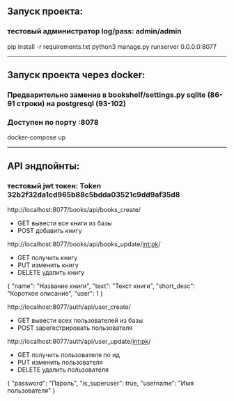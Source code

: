 ##  Запуск проекта:
### тестовый администратор log/pass: admin/admin 

pip install -r requirements.txt
python3 manage.py runserver 0.0.0.0:8077
___

## Запуск проекта через docker:
### Предварительно заменив в bookshelf/settings.py sqlite (86-91 строки) на postgresql (93-102)
### Доступен по порту :8078

docker-compose up
___

## API эндпойнты:

### тестовый jwt токен: Token 32b2f32da1cd965b88c5bdda03521c9dd9af35d8 

http://localhost:8077/books/api/books_create/
* GET вывести все книги из базы 
* POST добавить книгу

http://localhost:8077/books/api/books_update/<int:pk>/
* GET получить книгу
* PUT изменить книгу
* DELETE удалить книгу

{
	"name": "Название книги",
	"text": "Текст книги",
	"short_desc": "Короткое описание",
	"user": 1 
}

http://localhost:8077/auth/api/user_create/
* GET вывести всех пользователей из базы 
* POST зарегестрировать пользователя

http://localhost:8077/auth/api/user_update/<int:pk>/
* GET получить пользователя по ид
* PUT изменить пользователя
* DELETE удалить пользователя

{
	"password": "Пароль",
	"is_superuser": true,
	"username": "Имя пользователя"
}
	
